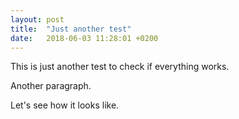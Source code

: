 ```yaml
---
layout: post
title:  "Just another test"
date:   2018-06-03 11:28:01 +0200
---
```

This is just another test to check if everything works.

Another paragraph.

Let's see how it looks like.